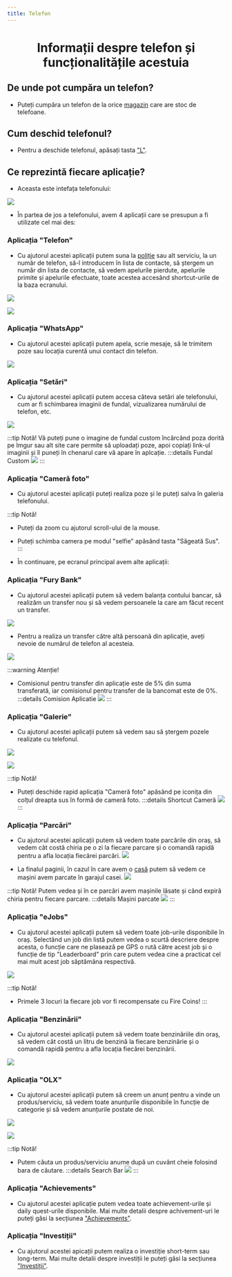 ```yaml
---
title: Telefon
---
```

<script setup> 
    import KeyIcon from '../.vitepress/components/KeyIcon.vue'
</script>

# <center>Informații despre telefon și funcționalitățile acestuia</center>

## De unde pot cumpăra un telefon?

- Puteți cumpăra un telefon de la orice [magazin](/proprietati/magazine) care are stoc de telefoane.

## Cum deschid telefonul?

- Pentru a deschide telefonul, apăsați tasta ["L"](/informatii/comenzi#tasta-l).

## Ce reprezintă fiecare aplicație?

- Aceasta este intefața telefonului:

![](https://i.imgur.com/ah45Jx8.png)

- În partea de jos a telefonului, avem 4 aplicații care se presupun a fi utilizate cel mai des:

### Aplicația "Telefon"

- Cu ajutorul acestei aplicații putem suna la [poliție](/factions/politie) sau alt serviciu, la un număr de telefon, să-l introducem în lista de contacte, să ștergem un număr din lista de contacte, să vedem apelurile pierdute, apelurile primite și apelurile efectuate, toate acestea accesând shortcut-urile de la baza ecranului.

![](https://i.imgur.com/nYZrFao.png)

![](https://i.imgur.com/9kz0feU.png)

### Aplicația "WhatsApp"

- Cu ajutorul acestei aplicații putem apela, scrie mesaje, să le trimitem poze sau locația curentă unui contact din telefon.

![](https://i.imgur.com/I0hmEju.png)

### Aplicația "Setări"

- Cu ajutorul acestei aplicații putem accesa câteva setări ale telefonului, cum ar fi schimbarea imaginii de fundal, vizualizarea numărului de telefon, etc.

![](https://i.imgur.com/RmPqigw.png)

:::tip Notă! 
Vă puteți pune o imagine de fundal custom încărcând poza dorită pe Imgur sau alt site care permite să uploadați poze, apoi copiați link-ul imaginii și îl puneți în chenarul care vă apare în aplcație.
:::details Fundal Custom
![](https://i.imgur.com/EWN8lGU.png)
:::

### Aplicația "Cameră foto"

- Cu ajutorul acestei aplicații puteți realiza poze și le puteți salva în galeria telefonului.

:::tip Notă!
- Puteți da zoom cu ajutorul scroll-ului de la mouse.
- Puteți schimba camera pe modul "selfie" apăsând tasta "Săgeată Sus".
:::

- În continuare, pe ecranul principal avem alte aplicații:

### Aplicația "Fury Bank"

- Cu ajutorul acestei aplicații putem să vedem balanța contului bancar, să realizăm un transfer nou și să vedem persoanele la care am făcut recent un transfer.

![](https://i.imgur.com/0oPONuy.png)

- Pentru a realiza un transfer către altă persoană din aplicație, aveți nevoie de numărul de telefon al acesteia.

![](https://i.imgur.com/VNiweco.png)

:::warning Atenție!
- Comisionul pentru transfer din aplicație este de 5% din suma transferată, iar comisionul pentru transfer de la bancomat este de 0%.
:::details Comision Aplicatie
![](https://i.imgur.com/pYbNt3C.png)
:::

### Aplicația "Galerie"

- Cu ajutorul acestei aplicații putem să vedem sau să ștergem pozele realizate cu telefonul.

![](https://i.imgur.com/AoyZRSr.png)

![](https://i.imgur.com/KwA7Hi2.png)

:::tip Notă!
- Puteți deschide rapid aplicația "Cameră foto" apăsând pe iconița din colțul dreapta sus în formă de cameră foto.
:::details Shortcut Cameră
![](https://i.imgur.com/SXwJoGx.png)
:::

### Aplicația "Parcări"

- Cu ajutorul acestei aplicații putem să vedem toate parcările din oraș, să vedem cât costă chiria pe o zi la fiecare parcare și o comandă rapidă pentru a afla locația fiecărei parcări.
![](https://i.imgur.com/nMd40tW.png)

- La finalul paginii, în cazul în care avem o [casă](/proprietati/case) putem să vedem ce mașini avem parcate în garajul casei.
![](https://i.imgur.com/huDCggs.png)

:::tip Notă!
Putem vedea și în ce parcări avem mașinile lăsate și când expiră chiria pentru fiecare parcare.
:::details Mașini parcate
![](https://i.imgur.com/ugNpZtZ.png)
:::

### Aplicația "eJobs"

- Cu ajutorul acestei aplicații putem să vedem toate job-urile disponibile în oraș. Selectând un job din listă putem vedea o scurtă descriere despre acesta, o funcție care ne plasează pe GPS o rută către acest job și o funcție de tip "Leaderboard" prin care putem vedea cine a practicat cel mai mult acest job săptămâna respectivă.

![](https://i.imgur.com/ciAfq0f.png)

:::tip Notă!
- Primele 3 locuri la fiecare job vor fi recompensate cu Fire Coins!
:::

### Aplicația "Benzinării"

- Cu ajutorul acestei aplicații putem să vedem toate benzinăriile din oraș, să vedem cât costă un litru de benzină la fiecare benzinărie și o comandă rapidă pentru a afla locația fiecărei benzinării.

![](https://i.imgur.com/YSgJU2T.png)

### Aplicația "OLX"

- Cu ajutorul acestei aplicații putem să creem un anunț pentru a vinde un produs/serviciu, să vedem toate anunțurile disponibile în funcție de categorie și să vedem anunțurile postate de noi.

![](https://i.imgur.com/AcUrYhN.png)

![](https://i.imgur.com/bGU94Oj.png)

:::tip Notă!
- Putem căuta un produs/serviciu anume după un cuvânt cheie folosind bara de căutare.
:::details Search Bar
![](https://i.imgur.com/7ruZpq4.png)
:::

### Aplicația "Achievements"

- Cu ajutorul acestei aplicație putem vedea toate achievement-urile și daily quest-urile disponibile. Mai multe detalii despre achivement-uri le puteți găsi la secțiunea ["Achievements"](/economie/achievements).

### Aplicația "Investiții"

- Cu ajutorul acestei apicații putem realiza o investiție short-term sau long-term. Mai multe detalii despre investiții le puteți găsi la secțiunea ["Investiții"](/economie/investitii).
